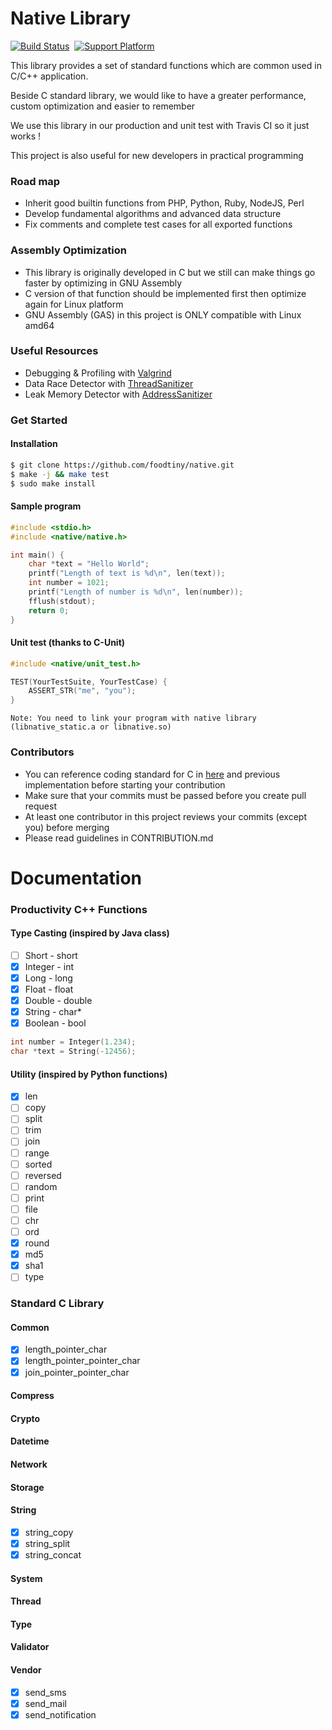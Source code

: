 # Native Library

[![Build Status](https://travis-ci.com/foodtiny/native.svg?token=p64HTBqDyw43Lh5iDLxP&branch=master)](https://travis-ci.com/foodtiny/native)
&nbsp;[![Support Platform](https://img.shields.io/badge/platform-linux%20%7C%20osx-blue.svg)]()

This library provides a set of standard functions which are common used in C/C++ application.

Beside C standard library, we would like to have a greater performance, custom optimization and easier to remember

We use this library in our production and unit test with Travis CI so it just works !

This project is also useful for new developers in practical programming

### Road map
- Inherit good builtin functions from PHP, Python, Ruby, NodeJS, Perl
- Develop fundamental algorithms and advanced data structure
- Fix comments and complete test cases for all exported functions

### Assembly Optimization
- This library is originally developed in C but we still can make things go faster by optimizing in GNU Assembly
- C version of that function should be implemented first then optimize again for Linux platform
- GNU Assembly (GAS) in this project is ONLY compatible with Linux amd64

### Useful Resources
- Debugging & Profiling with [Valgrind](http://valgrind.org/)
- Data Race Detector with [ThreadSanitizer](https://clang.llvm.org/docs/ThreadSanitizer.html)
- Leak Memory Detector with [AddressSanitizer](https://github.com/google/sanitizers/wiki/AddressSanitizer)

### Get Started

#### Installation
```bash
$ git clone https://github.com/foodtiny/native.git
$ make -j && make test
$ sudo make install
```

#### Sample program
```cpp
#include <stdio.h>
#include <native/native.h>

int main() {
    char *text = "Hello World";
    printf("Length of text is %d\n", len(text));
    int number = 1021;
    printf("Length of number is %d\n", len(number));
    fflush(stdout);
    return 0;
}
```

#### Unit test (thanks to C-Unit)
```cpp
#include <native/unit_test.h>

TEST(YourTestSuite, YourTestCase) {
    ASSERT_STR("me", "you");
}
```
```
Note: You need to link your program with native library (libnative_static.a or libnative.so)
```
### Contributors
- You can reference coding standard for C in [here](https://www.gnu.org/prep/standards/html_node/Writing-C.html) and previous implementation before starting your contribution
- Make sure that your commits must be passed before you create pull request
- At least one contributor in this project reviews your commits (except you) before merging
- Please read guidelines in CONTRIBUTION.md


# Documentation

### Productivity C++ Functions

#### Type Casting (inspired by Java class)
- [ ] Short - short
- [x] Integer - int
- [x] Long - long
- [x] Float - float
- [x] Double - double
- [x] String - char*
- [x] Boolean - bool

```cpp
int number = Integer(1.234);
char *text = String(-12456);
```

#### Utility (inspired by Python functions)
- [x] len
- [ ] copy
- [ ] split
- [ ] trim
- [ ] join
- [ ] range
- [ ] sorted
- [ ] reversed
- [ ] random
- [ ] print
- [ ] file
- [ ] chr
- [ ] ord
- [x] round
- [x] md5
- [x] sha1
- [ ] type

### Standard C Library
#### Common
- [x] length_pointer_char
- [x] length_pointer_pointer_char
- [x] join_pointer_pointer_char
#### Compress
#### Crypto
#### Datetime
#### Network
#### Storage
#### String
- [x] string_copy
- [x] string_split
- [x] string_concat
#### System
#### Thread
#### Type
#### Validator
#### Vendor
- [x] send_sms
- [x] send_mail
- [x] send_notification
